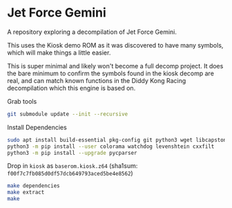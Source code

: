 # Jet Force Gemini

A repository exploring a decompilation of Jet Force Gemini.

This uses the Kiosk demo ROM as it was discovered to have many symbols, which will make things a little easier.

This is super minimal and likely won't become a full decomp project. It does the bare minimum to confirm the symbols found in the kiosk decomp are real, and can match known functions in the Diddy Kong Racing decompilation which this engine is based on.

Grab tools

```sh
git submodule update --init --recursive
```

Install Dependencies
```sh
sudo apt install build-essential pkg-config git python3 wget libcapstone-dev python3-pip binutils-mips-linux-gnu
python3 -m pip install --user colorama watchdog levenshtein cxxfilt
python3 -m pip install --upgrade pycparser
```

Drop in `kiosk` as `baserom.kiosk.z64` (sha1sum: `f00f7c7fb085d0df57dcb649793aced5be4e8562`)

```sh
make dependencies
make extract
make
```

